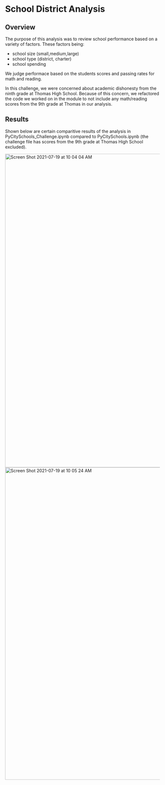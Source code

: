 # School District Analysis 
## Overview
The purpose of this analysis was to review school performance based on a variety of factors. These factors being: 
- school size (small,medium,large)
- school type (district, charter)
- school spending

We judge performace based on the students scores and passing rates for math and reading. 

In this challenge, we were concerned about academic dishonesty from the ninth grade at Thomas High School. Because of this concern, we refactored the code we worked on in the module to not include any math/reading scores from the 9th grade at Thomas in our analysis.

## Results
Shown below are certain comparitive results of the analysis in PyCitySchools_Challenge.ipynb compared to PyCitySchools.ipynb (the challenge file has scores from the 9th grade at Thomas High School excluded).

<img width="1022" alt="Screen Shot 2021-07-19 at 10 04 04 AM" src="https://user-images.githubusercontent.com/86446641/126172679-c47337ba-eae4-45bd-835b-02ebb006b775.png">
<img width="1018" alt="Screen Shot 2021-07-19 at 10 05 24 AM" src="https://user-images.githubusercontent.com/86446641/126172895-7611ebe1-901d-45f7-9ce8-72ee2a46fcb3.png">


